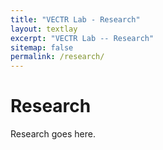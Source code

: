 ```yaml
---
title: "VECTR Lab - Research"
layout: textlay
excerpt: "VECTR Lab -- Research"
sitemap: false
permalink: /research/
---
```


# Research

Research goes here.
